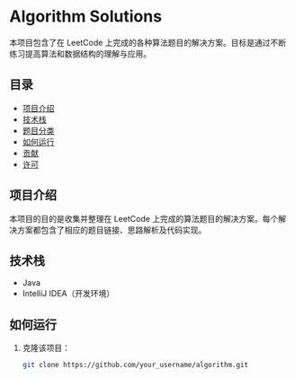 # Algorithm Solutions

本项目包含了在 LeetCode 上完成的各种算法题目的解决方案。目标是通过不断练习提高算法和数据结构的理解与应用。

## 目录

- [项目介绍](#项目介绍)
- [技术栈](#技术栈)
- [题目分类](#题目分类)
- [如何运行](#如何运行)
- [贡献](#贡献)
- [许可](#许可)

## 项目介绍

本项目的目的是收集并整理在 LeetCode 上完成的算法题目的解决方案。每个解决方案都包含了相应的题目链接、思路解析及代码实现。

## 技术栈

- Java
- IntelliJ IDEA（开发环境）

## 如何运行

1. 克隆该项目：
   ```bash
   git clone https://github.com/your_username/algorithm.git
